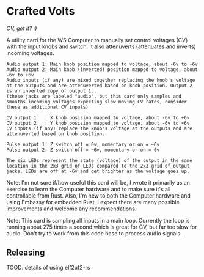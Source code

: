 
# Crafted Volts 
*CV, get it? :)*

A utility card for the WS Computer to manually set control voltages (CV)
with the input knobs and switch. It also attenuverts (attenuates and inverts)
incoming voltages.

```text
Audio output 1: Main knob position mapped to voltage, about -6v to +6v
Audio output 2: Main knob (inverted) position mapped to voltage, about -6v to +6v
Audio inputs (if any) are mixed together replacing the knob's voltage at the outputs and are attenuverted based on knob position. Output 2 is an inverted copy of output 1.. 
(these jacks are labeled "audio", but this card only samples and smooths incoming voltages expecting slow moving CV rates, consider these as additional CV inputs)

CV output 1   : X knob posision mapped to voltage, about -6v to +6v
CV output 2   : Y knob posision mapped to voltage, about -6v to +6v
CV inputs (if any) replace the knob's voltage at the outputs and are attenuverted based on knob position. 

Pulse output 1: Z switch off = 0v, momentary or on = ~6v
Pulse output 2: Z switch off = ~6v, momentary or on = 0v

The six LEDs represent the state (voltage) of the output in the same location in the 2x3 grid of LEDs compared to the 2x3 grid of output jacks. LEDs are off at -6v and get brighter as the voltage goes up.
```

Note: I'm not sure if/how useful this card will be, I wrote it primarily as an
exercise to learn the Computer hardware and to make sure it's all controllable
from Rust. Also, I'm new to both the Computer hardware and using Embassy for
embedded Rust, I expect there are many possible improvements and welcome any
recommendations.

Note: This card is sampling all inputs in a main loop. Currently the loop is
running about 275 times a second which is great for CV, but far too slow for
audio. Don't try to work from this code base to process audio signals.

## Releasing

TOOD: details of using elf2uf2-rs
